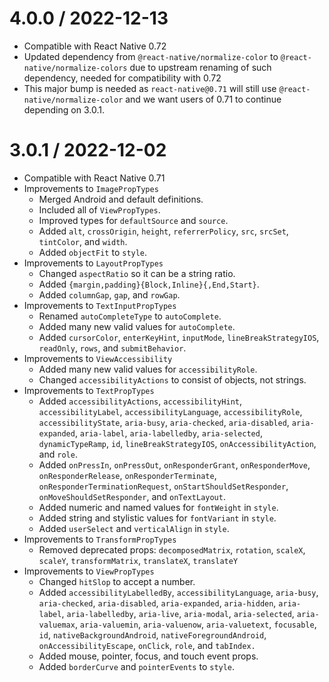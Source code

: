 # 4.0.0 / 2022-12-13

- Compatible with React Native 0.72
- Updated dependency from `@react-native/normalize-color` to 
  `@react-native/normalize-colors` due to upstream renaming of such dependency, 
  needed for compatibility with 0.72
- This major bump is needed as `react-native@0.71` will still use 
  `@react-native/normalize-color` and we want users of 0.71 to continue depending 
  on 3.0.1.

# 3.0.1 / 2022-12-02

- Compatible with React Native 0.71
- Improvements to `ImagePropTypes`
  - Merged Android and default definitions.
  - Included all of `ViewPropTypes`.
  - Improved types for `defaultSource` and `source`.
  - Added `alt`, `crossOrigin`, `height`, `referrerPolicy`, `src`, `srcSet`, `tintColor`, and `width`.
  - Added `objectFit` to `style`.
- Improvements to `LayoutPropTypes`
  - Changed `aspectRatio` so it can be a string ratio.
  - Added `{margin,padding}{Block,Inline}{,End,Start}`.
  - Added `columnGap`, `gap`, and `rowGap`.
- Improvements to `TextInputPropTypes`
  - Renamed `autoCompleteType` to `autoComplete`.
  - Added many new valid values for `autoComplete`.
  - Added `cursorColor`, `enterKeyHint`, `inputMode`, `lineBreakStrategyIOS`, `readOnly`, `rows`, and `submitBehavior`.
- Improvements to `ViewAccessibility`
  - Added many new valid values for `accessibilityRole`.
  - Changed `accessibilityActions` to consist of objects, not strings.
- Improvements to `TextPropTypes`
  - Added `accessibilityActions`, `accessibilityHint`, `accessibilityLabel`, `accessibilityLanguage`, `accessibilityRole`, `accessibilityState`, `aria-busy`, `aria-checked`, `aria-disabled`, `aria-expanded`, `aria-label`, `aria-labelledby`, `aria-selected`, `dynamicTypeRamp`, `id`, `lineBreakStrategyIOS`, `onAccessibilityAction`, and `role`.
  - Added `onPressIn`, `onPressOut`, `onResponderGrant`, `onResponderMove`, `onResponderRelease`, `onResponderTerminate`, `onResponderTerminationRequest`, `onStartShouldSetResponder`, `onMoveShouldSetResponder`, and `onTextLayout`.
  - Added numeric and named values for `fontWeight` in `style`.
  - Added string and stylistic values for `fontVariant` in `style`.
  - Added `userSelect` and `verticalAlign` in `style`.
- Improvements to `TransformPropTypes`
  - Removed deprecated props: `decomposedMatrix`, `rotation`, `scaleX`, `scaleY`, `transformMatrix`, `translateX`, `translateY`
- Improvements to `ViewPropTypes`
  - Changed `hitSlop` to accept a number.
  - Added `accessibilityLabelledBy`, `accessibilityLanguage`, `aria-busy`, `aria-checked`, `aria-disabled`, `aria-expanded`, `aria-hidden`, `aria-label`, `aria-labelledby`, `aria-live`, `aria-modal`, `aria-selected`, `aria-valuemax`, `aria-valuemin`, `aria-valuenow`, `aria-valuetext`, `focusable`, `id`, `nativeBackgroundAndroid`, `nativeForegroundAndroid`, `onAccessibilityEscape`, `onClick`, `role`, and `tabIndex.`
  - Added mouse, pointer, focus, and touch event props.
  - Added `borderCurve` and `pointerEvents` to `style`.
